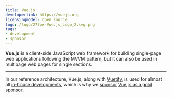 ```yaml
---
title: Vue.js
developerlink: https://vuejs.org
licensingmodel: open source
logo: /logo/277px-Vue.js_Logo_2.svg.png
tags:
- development
- sponsor
---
```

__Vue.js__ is a client-side JavaScript web framework for building single-page web applications following the MVVM pattern, but it can also be used in multipage web pages for single sections.

---

In our reference architecture, Vue.js, along with [Vuetify](./vuetifyjs), is used for almost all [in-house developments](../publish.html), which is why we [sponsor](../improve.html#sponsoring) [Vue.js as a gold sponsor](https://vuejs.org/sponsor/#gold).
